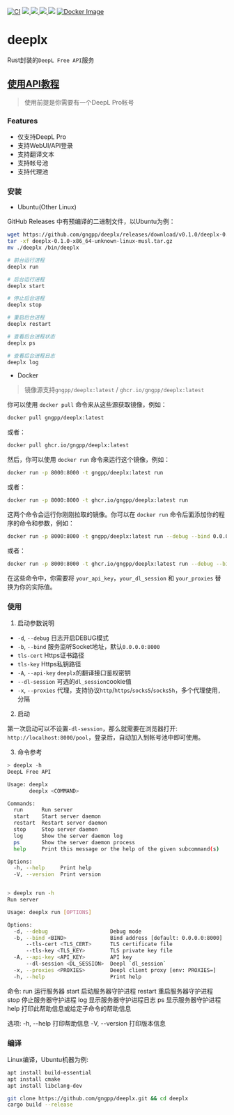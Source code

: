 [![CI](https://github.com/gngpp/deeplx/actions/workflows/release.yml/badge.svg)](https://github.com/gngpp/deeplx/actions/workflows/release.yml)
 <a target="_blank" href="https://github.com/gngpp/deeplx/blob/main/LICENSE">
  <img src="https://img.shields.io/badge/license-MIT-blue.svg"/>
 </a>
  <a href="https://github.com/gngpp/deeplx/releases">
    <img src="https://img.shields.io/github/release/gngpp/deeplx.svg?style=flat">
  </a>
  </a><a href="https://github.com/gngpp/deeplx/releases">
    <img src="https://img.shields.io/github/downloads/gngpp/deeplx/total?style=flat">
  </a>
  [![](https://img.shields.io/docker/image-size/gngpp/deeplx)](https://registry.hub.docker.com/r/gngpp/deeplx)
  [![Docker Image](https://img.shields.io/docker/pulls/gngpp/deeplx.svg)](https://hub.docker.com/r/gngpp/deeplx/)

# deeplx

Rust封装的`DeepL Free API`服务

## [使用API教程](https://github.com/xiaozhou26/deeplx/blob/main/API.md)

> 使用前提是你需要有一个DeepL Pro帐号

### Features

- 仅支持DeepL Pro
- 支持WebUI/API登录
- 支持翻译文本
- 支持帐号池
- 支持代理池

### 安装

- Ubuntu(Other Linux)

GitHub Releases 中有预编译的二进制文件，以Ubuntu为例：

```bash
wget https://github.com/gngpp/deeplx/releases/download/v0.1.0/deeplx-0.1.0-x86_64-unknown-linux-musl.tar.gz
tar -xf deeplx-0.1.0-x86_64-unknown-linux-musl.tar.gz
mv ./deeplx /bin/deeplx

# 前台运行进程
deeplx run

# 后台运行进程
deeplx start

# 停止后台进程
deeplx stop

# 重启后台进程
deeplx restart

# 查看后台进程状态
deeplx ps

# 查看后台进程日志
deeplx log
```

- Docker

> 镜像源支持`gngpp/deeplx:latest` / `ghcr.io/gngpp/deeplx:latest`


你可以使用 `docker pull` 命令来从这些源获取镜像，例如：

```bash
docker pull gngpp/deeplx:latest
```

或者：

```bash
docker pull ghcr.io/gngpp/deeplx:latest
```

然后，你可以使用 `docker run` 命令来运行这个镜像，例如：

```bash
docker run -p 8000:8000 -t gngpp/deeplx:latest run
```

或者：

```bash
docker run -p 8000:8000 -t ghcr.io/gngpp/deeplx:latest run
```

这两个命令会运行你刚刚拉取的镜像。你可以在 `docker run` 命令后面添加你的程序的命令和参数，例如：

```bash
docker run -p 8000:8000 -t gngpp/deeplx:latest run --debug --bind 0.0.0.0:8000 --api-key your_api_key --dl-session your_dl_session --proxies your_proxies
```

或者：

```bash
docker run -p 8000:8000 -t ghcr.io/gngpp/deeplx:latest run --debug --bind 0.0.0.0:8000 --api-key your_api_key --dl-session your_dl_session --proxies your_proxies
```

在这些命令中，你需要将 `your_api_key`，`your_dl_session` 和 `your_proxies` 替换为你的实际值。
### 使用

1. 启动参数说明

- `-d`, `--debug` 日志开启DEBUG模式
- `-b`, `--bind` 服务监听Socket地址，默认`0.0.0.0:8000`
- `tls-cert` Https证书路径
- `tls-key` Https私钥路径
- `-A`, `--api-key` `deeplx`的翻译接口鉴权密钥
- `--dl-session` 可选的`dl_session`cookie值
- `-x`, `--proxies` 代理，支持协议`http`/`https`/`socks5`/`socks5h`，多个代理使用`,`分隔

2. 启动

第一次启动可以不设置`-dl-session`，那么就需要在浏览器打开: `http://localhost:8000/pool`，登录后，自动加入到帐号池中即可使用。

3. 命令参考



```bash
> deeplx -h
DeepL Free API

Usage: deeplx
       deeplx <COMMAND>

Commands:
  run      Run server
  start    Start server daemon
  restart  Restart server daemon
  stop     Stop server daemon
  log      Show the server daemon log
  ps       Show the server daemon process
  help     Print this message or the help of the given subcommand(s)

Options:
  -h, --help     Print help
  -V, --version  Print version


> deeplx run -h
Run server

Usage: deeplx run [OPTIONS]

Options:
  -d, --debug                    Debug mode
  -b, --bind <BIND>              Bind address [default: 0.0.0.0:8000]
      --tls-cert <TLS_CERT>      TLS certificate file
      --tls-key <TLS_KEY>        TLS private key file
  -A, --api-key <API_KEY>        API key
      --dl-session <DL_SESSION>  Deepl `dl_session`
  -x, --proxies <PROXIES>        Deepl client proxy [env: PROXIES=]
  -h, --help                     Print help
```

命令:
run 运行服务器
start 启动服务器守护进程
restart 重启服务器守护进程
stop 停止服务器守护进程
log 显示服务器守护进程日志
ps 显示服务器守护进程
help 打印此帮助信息或给定子命令的帮助信息

选项:
-h, --help 打印帮助信息
-V, --version 打印版本信息

### 编译

Linux编译，Ubuntu机器为例:

```bash
apt install build-essential
apt install cmake
apt install libclang-dev

git clone https://github.com/gngpp/deeplx.git && cd deeplx
cargo build --release
```
